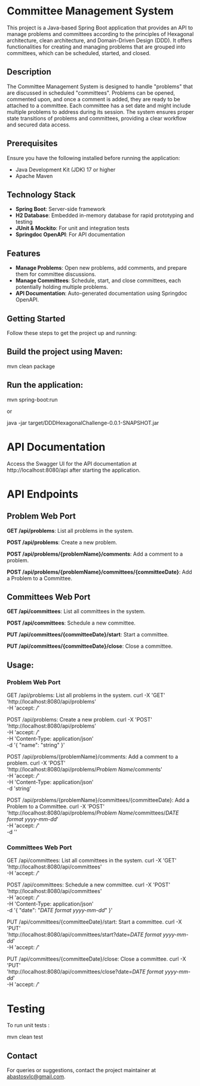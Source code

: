 # Committee Management System

This project is a Java-based Spring Boot application that provides an API to manage problems and committees
according to the principles of Hexagonal architecture, clean architecture, and Domain-Driven Design (DDD).
It offers functionalities for creating and managing problems that are grouped into committees, which can be scheduled, started, and closed.

## Description

The Committee Management System is designed to handle "problems" that are discussed in scheduled "committees".
Problems can be opened, commented upon, and once a comment is added, they are ready to be attached to a committee.
Each committee has a set date and might include multiple problems to address during its session.
The system ensures proper state transitions of problems and committees, providing a clear workflow and secured data access.

## Prerequisites

Ensure you have the following installed before running the application:
- Java Development Kit (JDK) 17 or higher
- Apache Maven

## Technology Stack

- **Spring Boot**: Server-side framework
- **H2 Database**: Embedded in-memory database for rapid prototyping and testing
- **JUnit & Mockito**: For unit and integration tests
- **Springdoc OpenAPI**: For API documentation

## Features

- **Manage Problems**: Open new problems, add comments, and prepare them for committee discussions.
- **Manage Committees**: Schedule, start, and close committees, each potentially holding multiple problems.
- **API Documentation**: Auto-generated documentation using Springdoc OpenAPI.

## Getting Started

Follow these steps to get the project up and running:

## Build the project using Maven:

 mvn clean package

## Run the application:

mvn spring-boot:run

or

java -jar target/DDDHexagonalChallenge-0.0.1-SNAPSHOT.jar

# API Documentation

Access the Swagger UI for the API documentation at http://localhost:8080/api after starting the application.

# API Endpoints

## Problem Web Port

**GET /api/problems**: List all problems in the system.

**POST /api/problems**: Create a new problem.

**POST /api/problems/{problemName}/comments**: Add a comment to a problem.

**POST /api/problems/{problemName}/committees/{committeeDate}**: Add a Problem to a Committee.

## Committees Web Port

**GET /api/committees**: List all committees in the system.

**POST /api/committees**: Schedule a new committee.

**PUT /api/committees/{committeeDate}/start**: Start a committee.

**PUT /api/committees/{committeeDate}/close**: Close a committee.

## Usage:

### Problem Web Port

GET /api/problems: List all problems in the system.
curl -X 'GET' \
  'http://localhost:8080/api/problems' \
  -H 'accept: */*'

POST /api/problems: Create a new problem.
curl -X 'POST' \
  'http://localhost:8080/api/problems' \
  -H 'accept: */*' \
  -H 'Content-Type: application/json' \
  -d '{
  "name": "string"
}'

POST /api/problems/{problemName}/comments: Add a comment to a problem.
curl -X 'POST' \
  'http://localhost:8080/api/problems/*Problem Name*/comments' \
  -H 'accept: */*' \
  -H 'Content-Type: application/json' \
  -d 'string'

POST /api/problems/{problemName}/committees/{committeeDate}: Add a Problem to a Committee.
curl -X 'POST' \
  'http://localhost:8080/api/problems/*Problem Name*/committees/*DATE format yyyy-mm-dd*' \
  -H 'accept: */*' \
  -d ''

### Committees Web Port

GET /api/committees: List all committees in the system.
curl -X 'GET' \
  'http://localhost:8080/api/committees' \
  -H 'accept: */*'

POST /api/committees: Schedule a new committee.
curl -X 'POST' \
  'http://localhost:8080/api/committees' \
  -H 'accept: */*' \
  -H 'Content-Type: application/json' \
  -d '{
  "date": "*DATE format yyyy-mm-dd*"
}'

PUT /api/committees/{committeeDate}/start: Start a committee.
curl -X 'PUT' \
  'http://localhost:8080/api/committees/start?date=*DATE format yyyy-mm-dd*' \
  -H 'accept: */*'

PUT /api/committees/{committeeDate}/close: Close a committee.
curl -X 'PUT' \
  'http://localhost:8080/api/committees/close?date=*DATE format yyyy-mm-dd*' \
  -H 'accept: */*'

# Testing
To run unit tests :
 
mvn clean test

## Contact

For queries or suggestions, contact the project maintainer at abastosvlc@gmail.com.